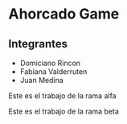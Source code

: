 # Ahorcado Game

## Integrantes
- Domiciano Rincon
- Fabiana Valderruten
- Juan Medina


Este es el trabajo de la rama alfa

Este es el trabajo de la rama beta

